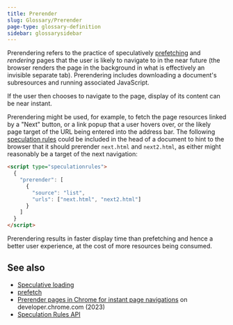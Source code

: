 ```yaml
---
title: Prerender
slug: Glossary/Prerender
page-type: glossary-definition
sidebar: glossarysidebar
---
```



Prerendering refers to the practice of speculatively [prefetching](/en-US/docs/Glossary/Prefetch) and _rendering_ pages that the user is likely to navigate to in the near future (the browser renders the page in the background in what is effectively an invisible separate tab). Prerendering includes downloading a document's subresources and running associated JavaScript.

If the user then chooses to navigate to the page, display of its content can be near instant.

Prerendering might be used, for example, to fetch the page resources linked by a "Next" button, or a link popup that a user hovers over, or the likely page target of the URL being entered into the address bar. The following [speculation rules](/en-US/docs/Web/API/Speculation_Rules_API) could be included in the head of a document to hint to the browser that it should prerender `next.html` and `next2.html`, as either might reasonably be a target of the next navigation:

```html
<script type="speculationrules">
  {
    "prerender": [
      {
        "source": "list",
        "urls": ["next.html", "next2.html"]
      }
    ]
  }
</script>
```

Prerendering results in faster display time than prefetching and hence a better user experience, at the cost of more resources being consumed.

## See also

- [Speculative loading](/en-US/docs/Web/Performance/Speculative_loading)
- [prefetch](/en-US/docs/Glossary/Prefetch)
- [Prerender pages in Chrome for instant page navigations](https://developer.chrome.com/blog/prerender-pages/#prerendering-from-the-address-bar) on developer.chrome.com (2023)
- [Speculation Rules API](/en-US/docs/Web/API/Speculation_Rules_API)
